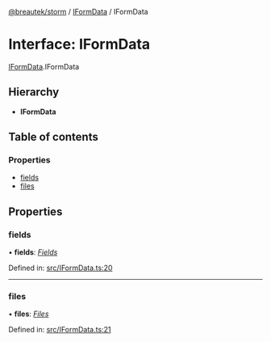[@breautek/storm](../README.md) / [IFormData](../modules/iformdata.md) / IFormData

# Interface: IFormData

[IFormData](../modules/iformdata.md).IFormData

## Hierarchy

* **IFormData**

## Table of contents

### Properties

- [fields](iformdata.iformdata-1.md#fields)
- [files](iformdata.iformdata-1.md#files)

## Properties

### fields

• **fields**: [*Fields*](api.formidable.fields.md)

Defined in: [src/IFormData.ts:20](https://github.com/breautek/storm/blob/34a3167/src/IFormData.ts#L20)

___

### files

• **files**: [*Files*](api.formidable.files.md)

Defined in: [src/IFormData.ts:21](https://github.com/breautek/storm/blob/34a3167/src/IFormData.ts#L21)
